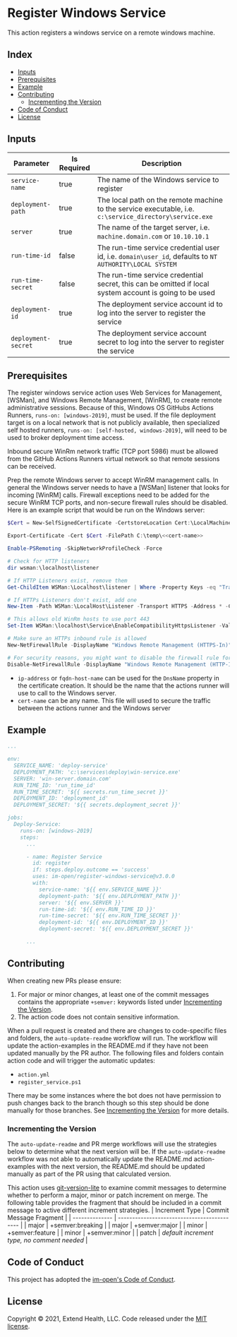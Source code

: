 # Register Windows Service

This action registers a windows service on a remote windows machine.

## Index <!-- omit in toc -->

- [Inputs](#inputs)
- [Prerequisites](#prerequisites)
- [Example](#example)
- [Contributing](#contributing)
  - [Incrementing the Version](#incrementing-the-version)
- [Code of Conduct](#code-of-conduct)
- [License](#license)

## Inputs

| Parameter           | Is Required | Description                                                                                             |
| ------------------- | ----------- | ------------------------------------------------------------------------------------------------------- |
| `service-name`      | true        | The name of the Windows service to register                                                             |
| `deployment-path`   | true        | The local path on the remote machine to the service executable, i.e. `c:\service_directory\service.exe` |
| `server`            | true        | The name of the target server, i.e. `machine.domain.com` or `10.10.10.1`                                |
| `run-time-id`       | false       | The run-time service credential user id, i.e. `domain\user_id`, defaults to `NT AUTHORITY\LOCAL SYSTEM` |
| `run-time-secret`   | false       | The run-time service credential secret, this can be omitted if local system account is going to be used |
| `deployment-id`     | true        | The deployment service account id to log into the server to register the service                        |
| `deployment-secret` | true        | The deployment service account secret to log into the server to register the service                    |

## Prerequisites

The register windows service action uses Web Services for Management, [WSMan], and Windows Remote Management, [WinRM], to create remote administrative sessions. Because of this, Windows OS GitHubs Actions Runners, `runs-on: [windows-2019]`, must be used. If the file deployment target is on a local network that is not publicly available, then specialized self hosted runners, `runs-on: [self-hosted, windows-2019]`,  will need to be used to broker deployment time access.

Inbound secure WinRm network traffic (TCP port 5986) must be allowed from the GitHub Actions Runners virtual network so that remote sessions can be received.

Prep the remote Windows server to accept WinRM management calls.  In general the Windows server needs to have a [WSMan] listener that looks for incoming [WinRM] calls. Firewall exceptions need to be added for the secure WinRM TCP ports, and non-secure firewall rules should be disabled. Here is an example script that would be run on the Windows server:

  ```powershell
  $Cert = New-SelfSignedCertificate -CertstoreLocation Cert:\LocalMachine\My -DnsName <<ip-address|fqdn-host-name>>

  Export-Certificate -Cert $Cert -FilePath C:\temp\<<cert-name>>

  Enable-PSRemoting -SkipNetworkProfileCheck -Force

  # Check for HTTP listeners
  dir wsman:\localhost\listener

  # If HTTP Listeners exist, remove them
  Get-ChildItem WSMan:\Localhost\listener | Where -Property Keys -eq "Transport=HTTP" | Remove-Item -Recurse

  # If HTTPs Listeners don't exist, add one
  New-Item -Path WSMan:\LocalHost\Listener -Transport HTTPS -Address * -CertificateThumbPrint $Cert.Thumbprint –Force

  # This allows old WinRm hosts to use port 443
  Set-Item WSMan:\localhost\Service\EnableCompatibilityHttpsListener -Value true

  # Make sure an HTTPs inbound rule is allowed
  New-NetFirewallRule -DisplayName "Windows Remote Management (HTTPS-In)" -Name "Windows Remote Management (HTTPS-In)" -Profile Any -LocalPort 5986 -Protocol TCP

  # For security reasons, you might want to disable the firewall rule for HTTP that *Enable-PSRemoting* added:
  Disable-NetFirewallRule -DisplayName "Windows Remote Management (HTTP-In)"
  ```

- `ip-address` or `fqdn-host-name` can be used for the `DnsName` property in the certificate creation. It should be the name that the actions runner will use to call to the Windows server.
- `cert-name` can be any name.  This file will used to secure the traffic between the actions runner and the Windows server

## Example

```yml
...

env:
  SERVICE_NAME: 'deploy-service'
  DEPLOYMENT_PATH: 'c:\services\deploy\win-service.exe'
  SERVER: 'win-server.domain.com'
  RUN_TIME_ID: 'run_time_id'
  RUN_TIME_SECRET: '${{ secrets.run_time_secret }}'
  DEPLOYMENT_ID: 'deployment_id'
  DEPLOYMENT_SECRET: '${{ secrets.deployment_secret }}'

jobs:
  Deploy-Service:
    runs-on: [windows-2019]
    steps:
      ...

      - name: Register Service
        id: register
        if: steps.deploy.outcome == 'success'
        uses: im-open/register-windows-service@v3.0.0
        with:
          service-name: '${{ env.SERVICE_NAME }}'
          deployment-path: '${{ env.DEPLOYMENT_PATH }}'
          server: '${{ env.SERVER }}'
          run-time-id: '${{ env.RUN_TIME_ID }}'
          run-time-secret: '${{ env.RUN_TIME_SECRET }}'
          deployment-id: '${{ env.DEPLOYMENT_ID }}'
          deployment-secret: '${{ env.DEPLOYMENT_SECRET }}'

      ...
```

## Contributing

When creating new PRs please ensure:

1. For major or minor changes, at least one of the commit messages contains the appropriate `+semver:` keywords listed under [Incrementing the Version](#incrementing-the-version).
1. The action code does not contain sensitive information.

When a pull request is created and there are changes to code-specific files and folders, the `auto-update-readme` workflow will run.  The workflow will update the action-examples in the README.md if they have not been updated manually by the PR author. The following files and folders contain action code and will trigger the automatic updates:

- `action.yml`
- `register_service.ps1`

There may be some instances where the bot does not have permission to push changes back to the branch though so this step should be done manually for those branches. See [Incrementing the Version](#incrementing-the-version) for more details.

### Incrementing the Version

The `auto-update-readme` and PR merge workflows will use the strategies below to determine what the next version will be.  If the `auto-update-readme` workflow was not able to automatically update the README.md action-examples with the next version, the README.md should be updated manually as part of the PR using that calculated version.

This action uses [git-version-lite] to examine commit messages to determine whether to perform a major, minor or patch increment on merge.  The following table provides the fragment that should be included in a commit message to active different increment strategies.
| Increment Type | Commit Message Fragment                     |
| -------------- | ------------------------------------------- |
| major          | +semver:breaking                            |
| major          | +semver:major                               |
| minor          | +semver:feature                             |
| minor          | +semver:minor                               |
| patch          | *default increment type, no comment needed* |

## Code of Conduct

This project has adopted the [im-open's Code of Conduct](https://github.com/im-open/.github/blob/master/CODE_OF_CONDUCT.md).

## License

Copyright &copy; 2021, Extend Health, LLC. Code released under the [MIT license](LICENSE).

[git-version-lite]: https://github.com/im-open/git-version-lite
